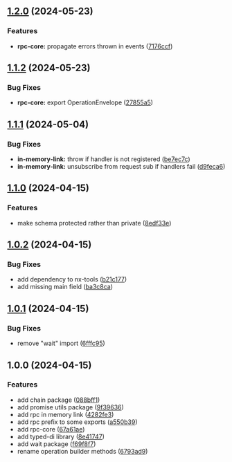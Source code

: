 ## [1.2.0](https://github.com/TheUnderScorer/zen/compare/rpc-in-memory-link-v1.1.2...rpc-in-memory-link-v1.2.0) (2024-05-23)

### Features

- **rpc-core:** propagate errors thrown in events ([7176ccf](https://github.com/TheUnderScorer/zen/commit/7176ccf89d9376b47a41e7a4a760080ecc86ae8e))

## [1.1.2](https://github.com/TheUnderScorer/zen/compare/rpc-in-memory-link-v1.1.1...rpc-in-memory-link-v1.1.2) (2024-05-23)

### Bug Fixes

- **rpc-core:** export OperationEnvelope ([27855a5](https://github.com/TheUnderScorer/zen/commit/27855a5560c9dddf6bec7871690b5c45f81affa1))

## [1.1.1](https://github.com/TheUnderScorer/zen/compare/rpc-in-memory-link-v1.1.0...rpc-in-memory-link-v1.1.1) (2024-05-04)

### Bug Fixes

- **in-memory-link:** throw if handler is not registered ([be7ec7c](https://github.com/TheUnderScorer/zen/commit/be7ec7c6762ede73dc2e4bbc98ae8bef831a1717))
- **in-memory-link:** unsubscribe from request sub if handlers fail ([d9feca6](https://github.com/TheUnderScorer/zen/commit/d9feca675353d47e4da0022dee8f0978faf8ebbc))

## [1.1.0](https://github.com/TheUnderScorer/zen/compare/rpc-in-memory-link-v1.0.2...rpc-in-memory-link-v1.1.0) (2024-04-15)

### Features

- make schema protected rather than private ([8edf33e](https://github.com/TheUnderScorer/zen/commit/8edf33e22fc417871393a83b5206fede536d35d1))

## [1.0.2](https://github.com/TheUnderScorer/zen/compare/rpc-in-memory-link-v1.0.1...rpc-in-memory-link-v1.0.2) (2024-04-15)

### Bug Fixes

- add dependency to nx-tools ([b21c177](https://github.com/TheUnderScorer/zen/commit/b21c177106ca681e0031d9af028f5704f4403fff))
- add missing main field ([ba3c8ca](https://github.com/TheUnderScorer/zen/commit/ba3c8ca03266c9874e5f7392d7ab7d4b2f25d02f))

## [1.0.1](https://github.com/TheUnderScorer/zen/compare/rpc-in-memory-link-v1.0.0...rpc-in-memory-link-v1.0.1) (2024-04-15)

### Bug Fixes

- remove "wait" import ([6fffc95](https://github.com/TheUnderScorer/zen/commit/6fffc95637b02aec063afaefdbf779ccbee917e4))

## 1.0.0 (2024-04-15)

### Features

- add chain package ([088bff1](https://github.com/TheUnderScorer/zen/commit/088bff11e57707fdc172ecabe31f06b103a8e552))
- add promise utils package ([9f39636](https://github.com/TheUnderScorer/zen/commit/9f39636e5a74b94c04229163a15b48a85b4441b0))
- add rpc in memory link ([4282fe3](https://github.com/TheUnderScorer/zen/commit/4282fe3e207f1f8d0fe74bc9a18a7b50c4243de7))
- add rpc prefix to some exports ([a550b39](https://github.com/TheUnderScorer/zen/commit/a550b39b79dd22212df4e723a24bc805213f5b5a))
- add rpc-core ([67a61ae](https://github.com/TheUnderScorer/zen/commit/67a61ae1022a806075061578a325083412388df2))
- add typed-di library ([8e41747](https://github.com/TheUnderScorer/zen/commit/8e4174783f03b98d9e9cf17f2b33da52f3419d0d))
- add wait package ([f69f8f7](https://github.com/TheUnderScorer/zen/commit/f69f8f7a88203e26399c13e6ba8522d1daf29d41))
- rename operation builder methods ([6793ad9](https://github.com/TheUnderScorer/zen/commit/6793ad9519d6bc70f47de94c0f4abd7e1483a5e5))
